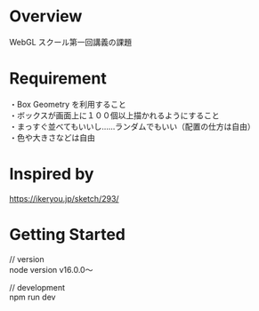 # Overview

WebGL スクール第一回講義の課題

# Requirement

・Box Geometry を利用すること<br>
・ボックスが画面上に１００個以上描かれるようにすること<br>
・まっすぐ並べてもいいし……ランダムでもいい（配置の仕方は自由）<br>
・色や大きさなどは自由

# Inspired by
https://ikeryou.jp/sketch/293/

# Getting Started

// version<br>
node version v16.0.0〜

// development<br>
npm run dev
